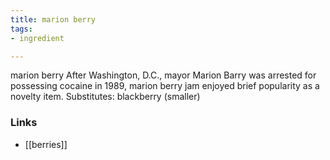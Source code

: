 ```yaml
---
title: marion berry
tags:
- ingredient

---
```

marion berry After Washington, D.C., mayor Marion Barry was arrested for possessing cocaine in 1989, marion berry jam enjoyed brief popularity as a novelty item. Substitutes: blackberry (smaller)

### Links

* [[berries]]
